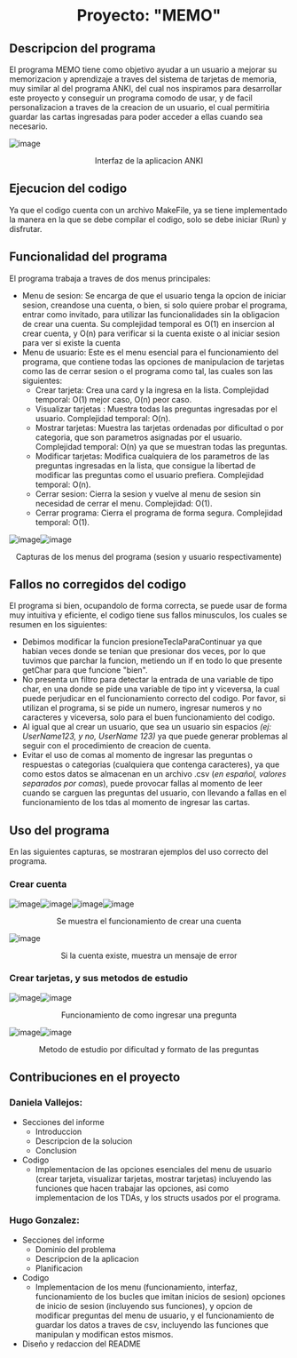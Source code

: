 <h1 align="center">Proyecto: "MEMO"</h1>

**Descripcion del programa**
---
El programa MEMO tiene como objetivo ayudar a un usuario a mejorar su memorizacion y aprendizaje a traves del sistema de tarjetas de memoria, muy similar al del programa ANKI, del cual nos inspiramos para desarrollar este proyecto y conseguir un programa comodo de usar, y de facil personalizacion a traves de la creacion de un usuario, el cual permitiria guardar las cartas ingresadas para poder acceder a ellas cuando sea necesario.

![image](Image1.png)
<p align="center">
  Interfaz de la aplicacion ANKI
</p>


**Ejecucion del codigo**
---
Ya que el codigo cuenta con un archivo MakeFile, ya se tiene implementado la manera en la que se debe compilar el codigo, solo se debe iniciar (Run) y disfrutar.

**Funcionalidad del programa**
---
El programa trabaja a traves de dos menus principales:
- Menu de sesion: Se encarga de que el usuario tenga la opcion de iniciar sesion, creandose una cuenta, o bien, si solo quiere probar el programa, entrar como invitado, para utilizar las funcionalidades sin la obligacion de crear una cuenta. Su complejidad temporal es O(1) en insercion al crear cuenta, y O(n) para verificar si la cuenta existe o al iniciar sesion para ver si existe la cuenta
- Menu de usuario: Este es el menu esencial para el funcionamiento del programa, que contiene todas las opciones de manipulacion de tarjetas como las de cerrar sesion o el programa como tal, las cuales son las siguientes:
  - Crear tarjeta: Crea una card y la ingresa en la lista. Complejidad temporal: O(1) mejor caso, O(n) peor caso.
  - Visualizar tarjetas : Muestra todas las preguntas ingresadas por el usuario. Complejidad temporal: O(n).
  - Mostrar tarjetas: Muestra las tarjetas ordenadas por dificultad o por categoria, que son parametros asignadas por el usuario. Complejidad temporal: O(n) ya que se muestran todas las preguntas.
  - Modificar tarjetas: Modifica cualquiera de los parametros de las preguntas ingresadas en la lista, que consigue la libertad de modificar las preguntas como el usuario prefiera. Complejidad temporal: O(n).
  - Cerrar sesion: Cierra la sesion y vuelve al menu de sesion sin necesidad de cerrar el menu. Complejidad: O(1).
  - Cerrar programa: Cierra el programa de forma segura. Complejidad temporal: O(1).

![image](Image2.png)![image](Image3.png)
<p align="center">
  Capturas de los menus del programa (sesion y usuario respectivamente)
</p>

**Fallos no corregidos del codigo**
--
El programa si bien, ocupandolo de forma correcta, se puede usar de forma muy intuitiva y eficiente, el codigo tiene sus fallos minusculos, los cuales se resumen en los siguientes:
- Debimos modificar la funcion presioneTeclaParaContinuar ya que habian veces donde se tenian que presionar dos veces, por lo que tuvimos que parchar la funcion, metiendo un if en todo lo que presente getChar para que funcione "bien".
- No presenta un filtro para detectar la entrada de una variable de tipo char, en una donde se pide una variable de tipo int y viceversa, la cual puede perjudicar en el funcionamiento correcto del codigo. Por favor, si utilizan el programa, si se pide un numero, ingresar numeros y no caracteres y viceversa, solo para el buen funcionamiento del codigo.
- Al igual que al crear un usuario, que sea un usuario sin espacios *(ej: UserName123, y no, UserName 123)* ya que puede generar problemas al seguir con el procedimiento de creacion de cuenta.
- Evitar el uso de comas al momento de ingresar las preguntas o respuestas o categorias (cualquiera que contenga caracteres), ya que como estos datos se almacenan en un archivo .csv (*en español, valores separados por comas*), puede provocar fallas al momento de leer cuando se carguen las preguntas del usuario, con llevando a fallas en el funcionamiento de los tdas al momento de ingresar las cartas.

**Uso del programa**
--
En las siguientes capturas, se mostraran ejemplos del uso correcto del programa.

### Crear cuenta

![image](Image4.png)![image](Image5.png)![image](Image6.png)![image](Image7.png)
<p align="center">
  Se muestra el funcionamiento de crear una cuenta
</p>

![image](Image8.png)
<p align="center">
  Si la cuenta existe, muestra un mensaje de error
</p>

### Crear tarjetas, y sus metodos de estudio
![image](Image9.png)![image](Image10.png)
<p align="center">
  Funcionamiento de como ingresar una pregunta
</p>

![image](Image11.png)![image](Image12.png)
<p align="center">
  Metodo de estudio por dificultad y formato de las preguntas
</p>


**Contribuciones en el proyecto**
--
### Daniela Vallejos:
- Secciones del informe
  - Introduccion
  - Descripcion de la solucion
  - Conclusion
- Codigo
  - Implementacion de las opciones esenciales del menu de usuario (crear tarjeta, visualizar tarjetas, mostrar tarjetas) incluyendo las funciones que hacen trabajar las opciones, asi como implementacion de los TDAs, y los structs usados por el programa.

### Hugo Gonzalez:
- Secciones del informe
  - Dominio del problema
  - Descripcion de la aplicacion
  - Planificacion
- Codigo
  - Implementacion de los menu (funcionamiento, interfaz, funcionamiento de los bucles que imitan inicios de sesion) opciones de inicio de sesion (incluyendo sus funciones), y opcion de modificar preguntas del menu de usuario, y el funcionamiento de guardar los datos a traves de csv, incluyendo las funciones que manipulan y modifican estos mismos.
- Diseño y redaccion del README